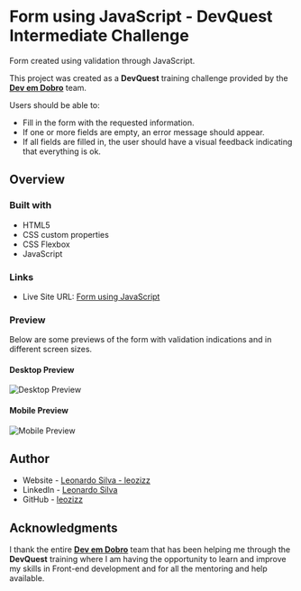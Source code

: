 
# Form using JavaScript - DevQuest Intermediate Challenge

Form created using validation through JavaScript.

This project was created as a **DevQuest** training challenge provided by the [**Dev em Dobro**](https://www.instagram.com/devemdobro/) team.

Users should be able to:

- Fill in the form with the requested information.
- If one or more fields are empty, an error message should appear.
- If all fields are filled in, the user should have a visual feedback indicating that everything is ok.

## Overview
### Built with

- HTML5
- CSS custom properties
- CSS Flexbox
- JavaScript

### Links

- Live Site URL: [Form using JavaScript](https://leozizz.github.io/desafio-devquest-js-intermediario/)

### Preview

Below are some previews of the form with validation indications and in different screen sizes.

#### Desktop Preview
![Desktop Preview](./assets/readme/desktop-preview.png)


#### Mobile Preview
![Mobile Preview](./assets/readme/mobile-preview.png)

## Author

- Website - [Leonardo Silva - leozizz](https://leozizz.github.io)
- LinkedIn - [Leonardo Silva](https://www.linkedin.com/in/leozizz/)
- GitHub - [leozizz](https://github.com/leozizz)

## Acknowledgments

I thank the entire [**Dev em Dobro**](https://www.instagram.com/devemdobro/) team that has been helping me through the **DevQuest** training where I am having the opportunity to learn and improve my skills in Front-end development and for all the mentoring and help available.